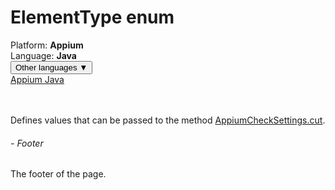 # ElementType enum
<div class='platform-bar-container-div'><div class='platform-bar-div'>Platform:  <b> Appium</b>
</div><div class='platform-bar-div'>Language: <b>Java</b></div><div class='dropdown-button-container-div'><button class='sdk-language-dropdown-button'>Other languages ▼</button><div class='dropdown-content'>
<a href='../../appium/java/elementtype'>Appium Java</a>
</div></div><br /><br /></div>

Defines values that can be passed to the method [AppiumCheckSettings.cut](./checksettings#cut-method). 
###### - Footer 
 The footer of the page. 
 
